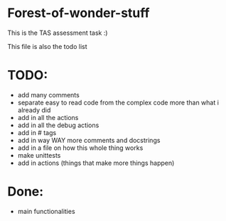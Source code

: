 # Forest-of-wonder-stuff
This is the TAS assessment task :)

This file is also the todo list

# TODO:
 - add many comments
 - separate easy to read code from the complex code more than what i already did
 - add in all the actions
 - add in all the debug actions
 - add in # tags
 - add in way WAY more comments and docstrings
 - add in a file on how this whole thing works
 - make unittests
 - add in actions (things that make more things happen)

# Done:
 - main functionalities